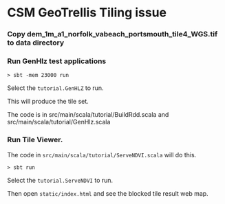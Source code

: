 # CSM GeoTrellis Tiling issue


### Copy dem_1m_a1_norfolk_vabeach_portsmouth_tile4_WGS.tif to data directory

### Run GenHlz test applications

```
> sbt -mem 23000 run
```

Select the `tutorial.GenHLZ` to run.

This will produce the tile set.

The code is in src/main/scala/tutorial/BuildRdd.scala and src/main/scala/tutorial/GenHlz.scala

### Run Tile Viewer.

The code in `src/main/scala/tutorial/ServeNDVI.scala` will do this.

```
> sbt run
```

Select the `tutorial.ServeNDVI` to run.

Then open `static/index.html` and see the blocked tile result web map.

